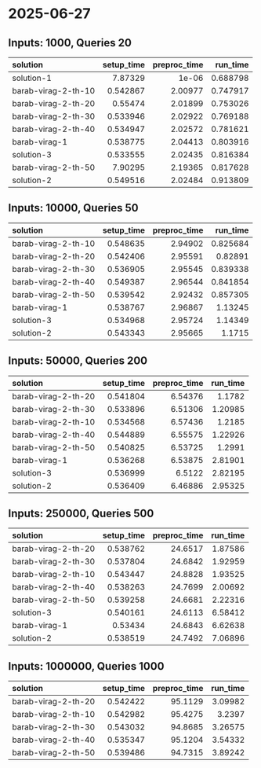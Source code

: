 # 2025-06-27

## Inputs: 1000, Queries 20

| solution            |   setup_time |   preproc_time |   run_time |
|:--------------------|-------------:|---------------:|-----------:|
| solution-1          |     7.87329  |        1e-06   |   0.688798 |
| barab-virag-2-th-10 |     0.542867 |        2.00977 |   0.747917 |
| barab-virag-2-th-20 |     0.55474  |        2.01899 |   0.753026 |
| barab-virag-2-th-30 |     0.533946 |        2.02922 |   0.769188 |
| barab-virag-2-th-40 |     0.534947 |        2.02572 |   0.781621 |
| barab-virag-1       |     0.538775 |        2.04413 |   0.803916 |
| solution-3          |     0.533555 |        2.02435 |   0.816384 |
| barab-virag-2-th-50 |     7.90295  |        2.19365 |   0.817628 |
| solution-2          |     0.549516 |        2.02484 |   0.913809 |

## Inputs: 10000, Queries 50

| solution            |   setup_time |   preproc_time |   run_time |
|:--------------------|-------------:|---------------:|-----------:|
| barab-virag-2-th-10 |     0.548635 |        2.94902 |   0.825684 |
| barab-virag-2-th-20 |     0.542406 |        2.95591 |   0.82891  |
| barab-virag-2-th-30 |     0.536905 |        2.95545 |   0.839338 |
| barab-virag-2-th-40 |     0.549387 |        2.96544 |   0.841854 |
| barab-virag-2-th-50 |     0.539542 |        2.92432 |   0.857305 |
| barab-virag-1       |     0.538767 |        2.96867 |   1.13245  |
| solution-3          |     0.534968 |        2.95724 |   1.14349  |
| solution-2          |     0.543343 |        2.95665 |   1.1715   |

## Inputs: 50000, Queries 200

| solution            |   setup_time |   preproc_time |   run_time |
|:--------------------|-------------:|---------------:|-----------:|
| barab-virag-2-th-20 |     0.541804 |        6.54376 |    1.1782  |
| barab-virag-2-th-30 |     0.533896 |        6.51306 |    1.20985 |
| barab-virag-2-th-10 |     0.534568 |        6.57436 |    1.2185  |
| barab-virag-2-th-40 |     0.544889 |        6.55575 |    1.22926 |
| barab-virag-2-th-50 |     0.540825 |        6.53725 |    1.2991  |
| barab-virag-1       |     0.536268 |        6.53875 |    2.81901 |
| solution-3          |     0.536999 |        6.5122  |    2.82195 |
| solution-2          |     0.536409 |        6.46886 |    2.95325 |

## Inputs: 250000, Queries 500

| solution            |   setup_time |   preproc_time |   run_time |
|:--------------------|-------------:|---------------:|-----------:|
| barab-virag-2-th-20 |     0.538762 |        24.6517 |    1.87586 |
| barab-virag-2-th-30 |     0.537804 |        24.6842 |    1.92959 |
| barab-virag-2-th-10 |     0.543447 |        24.8828 |    1.93525 |
| barab-virag-2-th-40 |     0.538263 |        24.7699 |    2.00692 |
| barab-virag-2-th-50 |     0.539258 |        24.6681 |    2.22316 |
| solution-3          |     0.540161 |        24.6113 |    6.58412 |
| barab-virag-1       |     0.53434  |        24.6843 |    6.62638 |
| solution-2          |     0.538519 |        24.7492 |    7.06896 |

## Inputs: 1000000, Queries 1000

| solution            |   setup_time |   preproc_time |   run_time |
|:--------------------|-------------:|---------------:|-----------:|
| barab-virag-2-th-20 |     0.542422 |        95.1129 |    3.09982 |
| barab-virag-2-th-10 |     0.542982 |        95.4275 |    3.2397  |
| barab-virag-2-th-30 |     0.543032 |        94.8685 |    3.26575 |
| barab-virag-2-th-40 |     0.535347 |        95.1204 |    3.54332 |
| barab-virag-2-th-50 |     0.539486 |        94.7315 |    3.89242 |